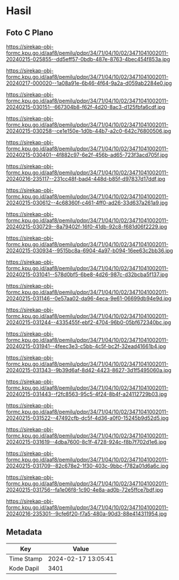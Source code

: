 # Hasil

## Foto C Plano

https://sirekap-obj-formc.kpu.go.id/aaf8/pemilu/pdpr/34/71/04/10/02/3471041002011-20240215-025855--dd5eff57-0bdb-487e-8763-4bec454f853a.jpg

https://sirekap-obj-formc.kpu.go.id/aaf8/pemilu/pdpr/34/71/04/10/02/3471041002011-20240217-000020--1a08a91e-6b46-4f64-9a2a-d059ab2284e0.jpg

https://sirekap-obj-formc.kpu.go.id/aaf8/pemilu/pdpr/34/71/04/10/02/3471041002011-20240215-030151--667304b8-f62f-4d20-8ac3-d125fbfa6cdf.jpg

https://sirekap-obj-formc.kpu.go.id/aaf8/pemilu/pdpr/34/71/04/10/02/3471041002011-20240215-030258--ce1e150e-1d0b-44b7-a2c0-642c76800506.jpg

https://sirekap-obj-formc.kpu.go.id/aaf8/pemilu/pdpr/34/71/04/10/02/3471041002011-20240215-030401--4f882c97-6e2f-456b-ad65-723f3acd705f.jpg

https://sirekap-obj-formc.kpu.go.id/aaf8/pemilu/pdpr/34/71/04/10/02/3471041002011-20240216-235117--231cc48f-bad4-448d-b85f-d97837d17ddf.jpg

https://sirekap-obj-formc.kpu.go.id/aaf8/pemilu/pdpr/34/71/04/10/02/3471041002011-20240215-030612--4c68360f-c461-4ff0-ad26-33d637a261a9.jpg

https://sirekap-obj-formc.kpu.go.id/aaf8/pemilu/pdpr/34/71/04/10/02/3471041002011-20240215-030729--8a79402f-16f0-41db-92c8-f681d06f2229.jpg

https://sirekap-obj-formc.kpu.go.id/aaf8/pemilu/pdpr/34/71/04/10/02/3471041002011-20240215-030934--9515bc8a-6904-4a97-b094-16ee63c2bb36.jpg

https://sirekap-obj-formc.kpu.go.id/aaf8/pemilu/pdpr/34/71/04/10/02/3471041002011-20240215-031041--578d0bf5-6be8-4d26-987c-d32bcba5f137.jpg

https://sirekap-obj-formc.kpu.go.id/aaf8/pemilu/pdpr/34/71/04/10/02/3471041002011-20240215-031146--0e57aa02-da96-4eca-9e61-06699db94e9d.jpg

https://sirekap-obj-formc.kpu.go.id/aaf8/pemilu/pdpr/34/71/04/10/02/3471041002011-20240215-031244--4335455f-ebf2-4704-96b0-05bf672340bc.jpg

https://sirekap-obj-formc.kpu.go.id/aaf8/pemilu/pdpr/34/71/04/10/02/3471041002011-20240215-031941--4feec3e3-c5bb-4c5f-bc2f-32ead41661b4.jpg

https://sirekap-obj-formc.kpu.go.id/aaf8/pemilu/pdpr/34/71/04/10/02/3471041002011-20240215-031343--9b39d6af-8d42-4423-8627-3d1f5495060a.jpg

https://sirekap-obj-formc.kpu.go.id/aaf8/pemilu/pdpr/34/71/04/10/02/3471041002011-20240215-031443--f2fc8563-95c5-4f24-8b4f-a24112729b03.jpg

https://sirekap-obj-formc.kpu.go.id/aaf8/pemilu/pdpr/34/71/04/10/02/3471041002011-20240215-031522--47492cfb-dc5f-4d36-a0f0-15245b9d52d5.jpg

https://sirekap-obj-formc.kpu.go.id/aaf8/pemilu/pdpr/34/71/04/10/02/3471041002011-20240215-031619--4dba7600-8c1f-4728-924c-f8b7f702d1e6.jpg

https://sirekap-obj-formc.kpu.go.id/aaf8/pemilu/pdpr/34/71/04/10/02/3471041002011-20240215-031709--82c678e2-1f30-403c-9bbc-f782a01d6a6c.jpg

https://sirekap-obj-formc.kpu.go.id/aaf8/pemilu/pdpr/34/71/04/10/02/3471041002011-20240215-031756--fa1e06f8-1c90-4e8a-ad0b-72e5ffce7bdf.jpg

https://sirekap-obj-formc.kpu.go.id/aaf8/pemilu/pdpr/34/71/04/10/02/3471041002011-20240216-235301--9cfe6f20-f7a5-480a-90d3-88e414311954.jpg


## Metadata

| Key        | Value               |
| ---------- | ------------------- |
| Time Stamp | 2024-02-17 13:05:41 |
| Kode Dapil | 3401                |



